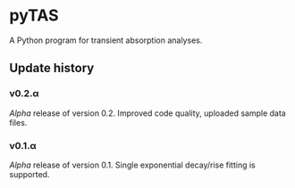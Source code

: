 # pyTAS
A Python program for transient absorption analyses.

## Update history
### v0.2.α
*Alpha* release of version 0.2. Improved code quality, uploaded sample data files.
### v0.1.α
*Alpha* release of version 0.1. Single exponential decay/rise fitting is supported.
